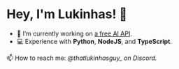 # Hey, I'm Lukinhas! 👋

- 🔭 I’m currently working on [a free AI API](https://discord.gg/zukijourney).
- 💻 Experience with **Python**, **NodeJS**, and **TypeScript**.

📫 How to reach me: *@thatlukinhasguy_ on Discord.*

